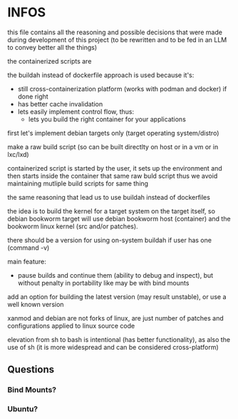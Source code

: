 # INFOS

this file contains all the reasoning and possible decisions that were made during development of this project (to be rewritten and to be fed in an LLM to convey better all the things)



the containerized scripts are 

the buildah instead of dockerfile approach is used because it's:
- still cross-containerization platform (works with podman and docker) if done right
- has better cache invalidation
- lets easily implement control flow, thus:
  - lets you build the right container for your applications

first let's implement debian targets only (target operating system/distro)


make a raw build script (so can be built directlty on host or in a vm or in lxc/lxd)

containerized script is started by the user, it sets up the environment and then starts inside the container that same raw buld script
thus we avoid maintaining mutliple build scripts for same thing

the same reasoning that lead us to use buildah instead of dockerfiles


the idea is to build the kernel for a target system on the target itself, so debian bookworm target will use debian bookworm host (container) and the bookworm linux kernel (src and/or patches).

there should be a version for using on-system buildah if user has one (command -v)


main feature:
- pause builds and continue them (ability to debug and inspect), but without penalty in portability like may be with bind mounts

add an option for building the latest version (may result unstable), or use a well known version

xanmod and debian are not forks of linux, are just number of patches and configurations applied to linux source code

elevation from sh to bash is intentional (has better functionality), as also the use of sh (it is more widespread and can be considered cross-platform)
## Questions

### Bind Mounts?


### Ubuntu?

